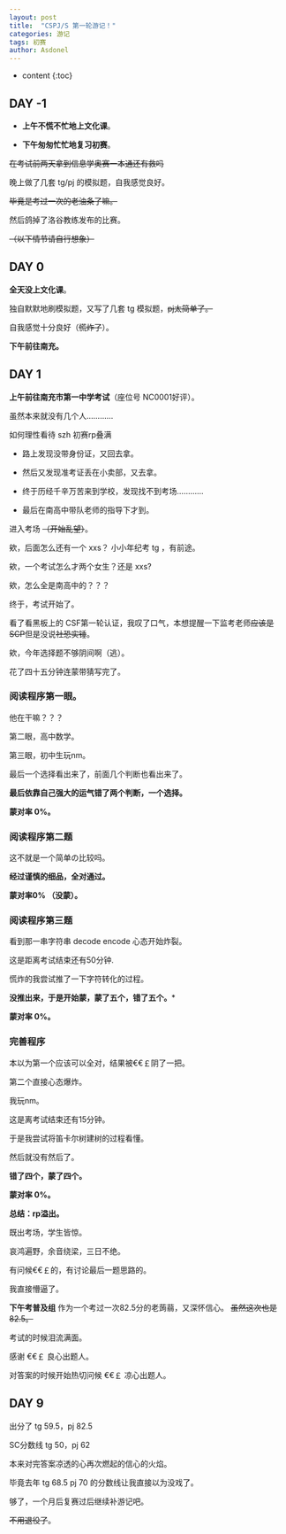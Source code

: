 ```yaml
---
layout: post
title:  "CSPJ/S 第一轮游记！"
categories: 游记
tags: 初赛
author: Asdonel
---
```


* content
{:toc}

## DAY -1

- **上午不慌不忙地上文化课**。   

- **下午匆匆忙忙地复习初赛**。   

~~在考试前两天拿到信息学奥赛一本通还有救吗~~  

晚上做了几套 tg/pj 的模拟题，自我感觉良好。
  
~~毕竟是考过一次的老油条了嘛。~~

然后鸽掉了洛谷教练发布的比赛。 

~~（以下情节请自行想象）~~

## DAY 0

**全天没上文化课**。

独自默默地刷模拟题，又写了几套 tg 模拟题，~~pj太简单了。~~

自我感觉十分良好（~~慌炸了~~）。

**下午前往南充。**

## DAY 1

**上午前往南充市第一中学考试**（座位号 NC0001好评）。

虽然本来就没有几个人…………

如何理性看待 szh 初赛rp叠满
- 路上发现没带身份证，又回去拿。

- 然后又发现准考证丢在小卖部，又去拿。

- 终于历经千辛万苦来到学校，发现找不到考场…………

- 最后在南高中带队老师的指导下才到。

进入考场 ~~（开始乱望）~~。

欸，后面怎么还有一个 xxs？
小小年纪考 tg ，有前途。

欸，一个考试怎么才两个女生？还是 xxs?

欸，怎么全是南高中的？？？

终于，考试开始了。

看了看黑板上的 CSF第一轮认证，我叹了口气，本想提醒一下监考老师~~应该是SCP~~但是没说~~社恐实锤~~。

欸，今年选择题不够阴间啊（逃）。

花了四十五分钟连蒙带猜写完了。

### 阅读程序第一眼。

他在干嘛？？？

第二眼，高中数学。

第三眼，初中生玩nm。

最后一个选择看出来了，前面几个判断也看出来了。

**最后依靠自己强大的运气错了两个判断，一个选择。**

**蒙对率 0%。**

### 阅读程序第二题

这不就是一个简单の比较吗。

**经过谨慎的细品，全对通过。**

**蒙对率0% （没蒙）。**

### 阅读程序第三题

看到那一串字符串 decode encode 心态开始炸裂。

这是距离考试结束还有50分钟.

慌炸的我尝试推了一下字符转化的过程。

**没推出来，于是开始蒙，蒙了五个，错了五个。***

**蒙对率 0%。**

### 完善程序

本以为第一个应该可以全对，结果被€€￡阴了一把。

第二个直接心态爆炸。

我玩nm。

这是离考试结束还有15分钟。

于是我尝试将笛卡尔树建树的过程看懂。

然后就没有然后了。

**错了四个，蒙了四个。**

**蒙对率 0%。**

**总结：rp溢出。**

既出考场，学生皆惊。

哀鸿遍野，余音绕梁，三日不绝。

有问候€€￡的，有讨论最后一题思路的。

我直接懵逼了。

**下午考普及组**
作为一个考过一次82.5分的老蒟蒻，又深怀信心。
~~虽然这次也是82.5。~~

考试的时候泪流满面。

感谢 €€￡ 良心出题人。

对答案的时候开始热切问候 €€￡ 凉心出题人。

## DAY 9
出分了 tg 59.5，pj 82.5

SC分数线 tg 50，pj 62

本来对完答案凉透的心再次燃起的信心的火焰。

毕竟去年 tg 68.5 pj 70 的分数线让我直接以为没戏了。

够了，一个月后复赛过后继续补游记吧。

~~不用退役了~~。

